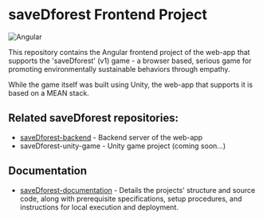 # saveDforest Frontend Project
![Angular](https://img.shields.io/badge/Angular-DD0031?style=flat&logo=angular&logoColor=white)

This repository contains the Angular frontend project of the web-app that supports the 'saveDforest' (v1) game - a browser based, serious game for promoting environmentally sustainable behaviors through empathy. 

While the game itself was built using Unity, the web-app that supports it is based on a MEAN stack.

## Related saveDforest repositories:

- [saveDforest-backend](https://github.com/ricardosantosfc/savedforest-backend-public) - Backend server of the web-app
- saveDforest-unity-game - Unity game project (coming soon...)
  
## Documentation

- [saveDforest-documentation](https://ricardosantosfc.github.io/saveDforest-documentation/savedforest_documentation.pdf) - Details the projects' structure and source code, along with prerequisite specifications, setup procedures, and instructions for local execution and deployment.

